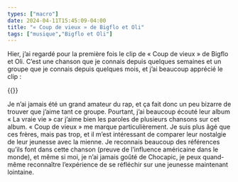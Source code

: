 ```yaml
---
types: ["macro"]
date: 2024-04-11T15:45:09-04:00
title: "« Coup de vieux » de Bigflo et Oli"
tags: ["musique","Bigflo et Oli"]
---
```

Hier, j’ai regardé pour la première fois le clip de « Coup de vieux » de Bigflo et Oli. C’est une chanson que je connais depuis quelques semaines et un groupe que je connais depuis quelques mois, et j’ai beaucoup apprécié le clip :

{{<youtube id="F8do1V5ivbI">}}

Je n’ai jamais été un grand amateur du rap, et ça fait donc un peu bizarre de trouver que j’aime tant ce groupe. Pourtant, j’ai beaucoup écouté leur album « La vraie vie » car j’aime bien les paroles de plusieurs chansons sur cet album. « Coup de vieux » me marque particulièrement. Je suis plus âgé que ces frères, mais pas trop, et il m’est intéressant de comparer leur nostalgie de leur jeunesse avec la mienne. Je reconnais beaucoup des références qu’ils font dans cette chanson (preuve de l’influence américaine dans le monde), et même si moi, je n’ai jamais goûté de Chocapic, je peux quand-même reconnaître l’expérience de se réfléchir sur une jeunesse maintenant lointaine.
